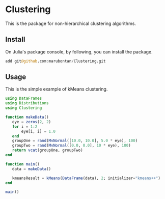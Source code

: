 # Clustering
This is the package for non-hierarchical clustering algorithms.  

## Install

On Julia's package console, by following, you can install the package.

```julia
add git@github.com:marubontan/Clustering.git
```

## Usage

This is the simple example of kMeans clustering.  

```julia
using DataFrames
using Distributions
using Clustering

function makeData()
   eye = zeros(2, 2)
   for i = 1:2
       eye[i, i] = 1.0
   end
   groupOne = rand(MvNormal([10.0, 10.0], 5.0 * eye), 100)
   groupTwo = rand(MvNormal([0.0, 0.0], 10 * eye), 100)
   return vcat(groupOne, groupTwo)
end

function main()
   data = makeData()

   kmeansResult = kMeans(DataFrame(data), 2; initializer="kmeans++")
end

main()
```
